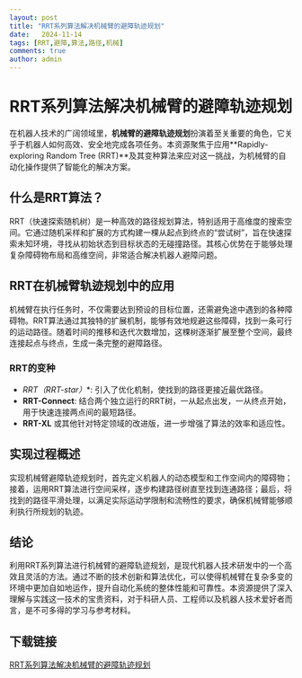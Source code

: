 ```yaml
---
layout: post
title: "RRT系列算法解决机械臂的避障轨迹规划"
date:   2024-11-14
tags: [RRT,避障,算法,路径,机械]
comments: true
author: admin
---
```

# RRT系列算法解决机械臂的避障轨迹规划

在机器人技术的广阔领域里，**机械臂的避障轨迹规划**扮演着至关重要的角色，它关乎于机器人如何高效、安全地完成各项任务。本资源聚焦于应用**Rapidly-exploring Random Tree (RRT)**及其变种算法来应对这一挑战，为机械臂的自动化操作提供了智能化的解决方案。

## 什么是RRT算法？

RRT（快速探索随机树）是一种高效的路径规划算法，特别适用于高维度的搜索空间。它通过随机采样和扩展的方式构建一棵从起点到终点的“尝试树”，旨在快速探索未知环境，寻找从初始状态到目标状态的无碰撞路径。其核心优势在于能够处理复杂障碍物布局和高维空间，非常适合解决机器人避障问题。

## RRT在机械臂轨迹规划中的应用

机械臂在执行任务时，不仅需要达到预设的目标位置，还需避免途中遇到的各种障碍物。RRT算法通过其独特的扩展机制，能够有效地规避这些障碍，找到一条可行的运动路径。随着时间的推移和迭代次数增加，这棵树逐渐扩展至整个空间，最终连接起点与终点，生成一条完整的避障路径。

### RRT的变种

- **RRT*（RRT-star）**: 引入了优化机制，使找到的路径更接近最优路径。
- **RRT-Connect**: 结合两个独立运行的RRT树，一从起点出发，一从终点开始，用于快速连接两点间的最短路径。
- **RRT-XL** 或其他针对特定领域的改进版，进一步增强了算法的效率和适应性。

## 实现过程概述

实现机械臂避障轨迹规划时，首先定义机器人的动态模型和工作空间内的障碍物；接着，运用RRT算法进行空间采样，逐步构建路径树直至找到连通路径；最后，将找到的路径平滑处理，以满足实际运动学限制和流畅性的要求，确保机械臂能够顺利执行所规划的轨迹。

## 结论

利用RRT系列算法进行机械臂的避障轨迹规划，是现代机器人技术研发中的一个高效且灵活的方法。通过不断的技术创新和算法优化，可以使得机械臂在复杂多变的环境中更加自如地运作，提升自动化系统的整体性能和可靠性。本资源提供了深入理解与实践这一技术的宝贵资料，对于科研人员、工程师以及机器人技术爱好者而言，是不可多得的学习与参考材料。

## 下载链接

[RRT系列算法解决机械臂的避障轨迹规划](https://pan.quark.cn/s/35fe42b925a5)